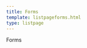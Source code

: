 ```yaml
---
title: Forms
template: listpageforms.html
type: listpage
---
```


<p class="page-intro__content">Forms</p>